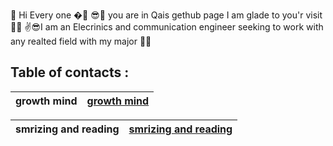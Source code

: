  🙌 Hi Every one �🤳
😎👀 you are in Qais gethub page I am glade to you'r visit 🐱‍💻
✌😎I am an Elecrinics and communication engineer seeking to work with any realted field with my major 🐱‍🚀




  ## Table of contacts :


| growth mind|[growth mind](https://qaisalshorman.github.io/Read-Me/growth-mind)|
|------------|------------|
 
| smrizing and reading|[smrizing and reading ](https://qaisalshorman.github.io/Read-Me/reading%20note)|
|---------------------|----------------------|

